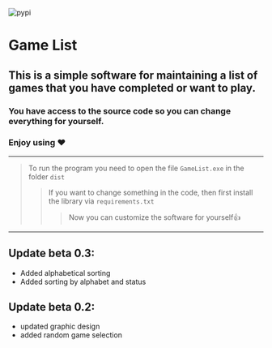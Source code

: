 ![pypi](https://img.shields.io/pypi/v/pip)




# **Game List**
## This is a simple software for maintaining a list of games that you have completed or want to play. 

### You have access to the source code so you can change everything for yourself.  


### Enjoy using ❤️

---
> To run the program you need to open the file `GameList.exe` in the folder `dist`
>>If you want to change something in the code, then first install the library via `requirements.txt`
>>> Now you can customize the software for yourself👍

---

## Update beta 0.3:
+ Added alphabetical sorting
+ Added sorting by alphabet and status



## Update beta 0.2: 
+ updated graphic design
+ added random game selection
  

